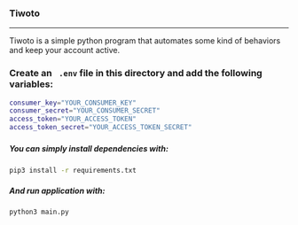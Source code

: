 ### Tiwoto
-------------

Tiwoto is a simple python program that automates some kind of behaviors and keep your account active.


### Create an ` .env` file in this directory and add the following variables:
```bash
consumer_key="YOUR_CONSUMER_KEY"
consumer_secret="YOUR_CONSUMER_SECRET"
access_token="YOUR_ACCESS_TOKEN"
access_token_secret="YOUR_ACCESS_TOKEN_SECRET"
```
##### You can simply install dependencies with:　

```bash
pip3 install -r requirements.txt
```

##### And run application with:
```bash
python3 main.py
```